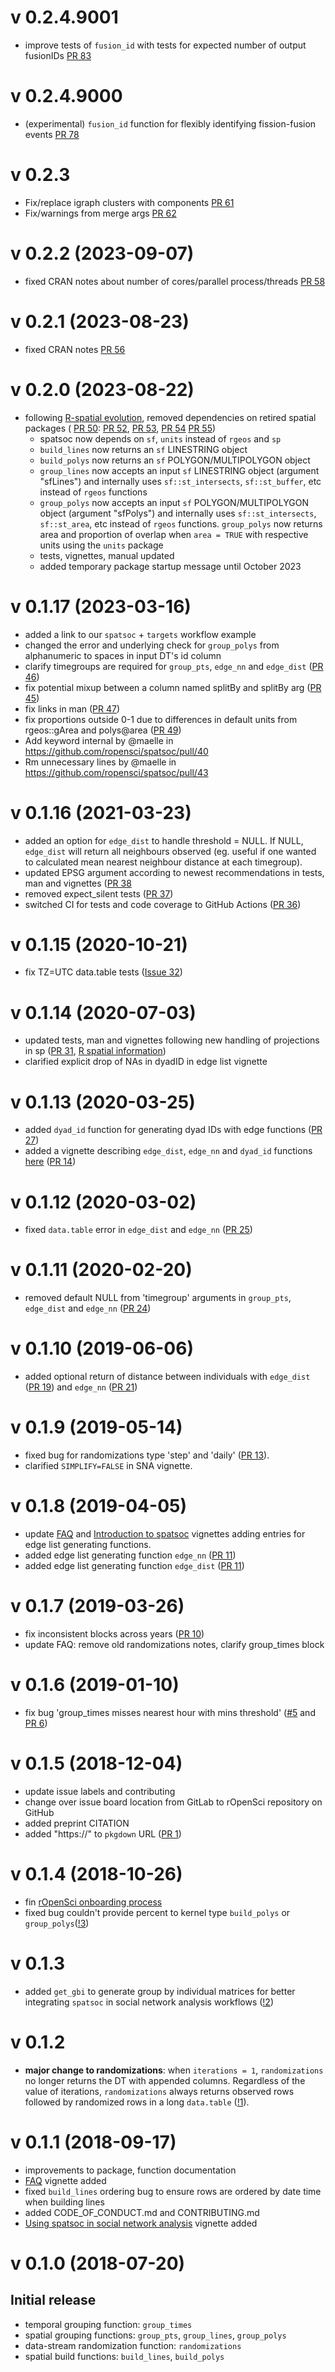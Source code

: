 # v 0.2.4.9001

* improve tests of `fusion_id` with tests for expected number of output fusionIDs [PR 83](https://github.com/ropensci/spatsoc/pull/83)

# v 0.2.4.9000

* (experimental) `fusion_id` function for flexibly identifying fission-fusion
events [PR 78](https://github.com/ropensci/spatsoc/pull/78)


# v 0.2.3 

* Fix/replace igraph clusters with components [PR 61](https://github.com/ropensci/spatsoc/pull/61)
* Fix/warnings from merge args [PR 62](https://github.com/ropensci/spatsoc/pull/61)

# v 0.2.2 (2023-09-07)

* fixed CRAN notes about number of cores/parallel process/threads [PR 58](https://github.com/ropensci/spatsoc/pull/58)


# v 0.2.1 (2023-08-23)

* fixed CRAN notes [PR 56](https://github.com/ropensci/spatsoc/pull/56)


# v 0.2.0 (2023-08-22)

* following [R-spatial evolution](https://r-spatial.org/r/2022/04/12/evolution.html),
removed dependencies on retired spatial packages (
[PR 50](https://github.com/ropensci/spatsoc/issues/50):
[PR 52](https://github.com/ropensci/spatsoc/issues/52),
[PR 53](https://github.com/ropensci/spatsoc/issues/53),
[PR 54](https://github.com/ropensci/spatsoc/issues/54)
[PR 55](https://github.com/ropensci/spatsoc/issues/55))
  - spatsoc now depends on `sf`, `units` instead of `rgeos` and `sp`
  - `build_lines` now returns an `sf` LINESTRING object
  - `build_polys` now returns an `sf` POLYGON/MULTIPOLYGON object
  - `group_lines` now accepts an input `sf` LINESTRING object (argument "sfLines") 
  and internally uses `sf::st_intersects`, `sf::st_buffer`, etc instead of `rgeos` functions
  - `group_polys` now accepts an input `sf` POLYGON/MULTIPOLYGON object (argument "sfPolys") 
  and internally uses `sf::st_intersects`, `sf::st_area`, etc instead of `rgeos` functions. 
  `group_polys` now returns area and proportion of overlap when `area = TRUE` with 
  respective units using the `units` package
  - tests, vignettes, manual updated
  - added temporary package startup message until October 2023

  
# v 0.1.17 (2023-03-16)

* added a link to our `spatsoc` + `targets` workflow example
* changed the error and underlying check for `group_polys` from alphanumeric to
spaces in input DT's id column
* clarify timegroups are required for `group_pts`, `edge_nn` and `edge_dist` ([PR 46](https://github.com/ropensci/spatsoc/pull/46))
* fix potential mixup between a column named splitBy and splitBy arg ([PR 45](https://github.com/ropensci/spatsoc/pull/45))
* fix links in man ([PR 47](https://github.com/ropensci/spatsoc/pull/47))
* fix proportions outside 0-1 due to differences in default units from rgeos::gArea 
and polys@area ([PR 49](https://github.com/ropensci/spatsoc/pull/49))
* Add keyword internal by @maelle in https://github.com/ropensci/spatsoc/pull/40
* Rm unnecessary lines by @maelle in https://github.com/ropensci/spatsoc/pull/43


# v 0.1.16 (2021-03-23)
* added an option for `edge_dist` to handle threshold = NULL. If NULL, `edge_dist` will return all neighbours observed (eg. useful if one wanted to calculated mean nearest neighbour distance at each timegroup). 
* updated EPSG argument according to newest recommendations in tests, man and vignettes ([PR 38](https://github.com/ropensci/spatsoc/pull/38)
* removed expect_silent tests ([PR 37](https://github.com/ropensci/spatsoc/pull/37))
* switched CI for tests and code coverage to GitHub Actions ([PR 36](https://github.com/ropensci/spatsoc/pull/36))


# v 0.1.15 (2020-10-21)
* fix TZ=UTC data.table tests ([Issue 32](https://github.com/ropensci/spatsoc/issues/32))

# v 0.1.14 (2020-07-03)
* updated tests, man and vignettes following new handling of projections in sp ([PR 31](https://github.com/ropensci/spatsoc/pull/31), [R spatial information](https://r-spatial.org/r/2020/03/17/wkt.html))
* clarified explicit drop of NAs in dyadID in edge list vignette

# v 0.1.13 (2020-03-25)
* added `dyad_id` function for generating dyad IDs with edge functions ([PR 27](https://github.com/ropensci/spatsoc/pull/25))
* added a vignette describing `edge_dist`, `edge_nn` and `dyad_id` functions [here](https://docs.ropensci.org/spatsoc/articles/using-edge-and-dyad.html) ([PR 14](https://github.com/ropensci/spatsoc/pull/14))

# v 0.1.12 (2020-03-02)
* fixed `data.table` error in `edge_dist` and `edge_nn` ([PR 25](https://github.com/ropensci/spatsoc/pull/25))


# v 0.1.11 (2020-02-20)
* removed default NULL from 'timegroup' arguments in `group_pts`, `edge_dist` and `edge_nn` ([PR 24](https://github.com/ropensci/spatsoc/pull/24))


# v 0.1.10 (2019-06-06)
* added optional return of distance between individuals with `edge_dist` ([PR 19](https://github.com/ropensci/spatsoc/pull/19)) and `edge_nn` ([PR 21](https://github.com/ropensci/spatsoc/pull/21))


# v 0.1.9 (2019-05-14)
* fixed bug for randomizations type 'step' and 'daily' ([PR 13](https://github.com/ropensci/spatsoc/pull/13)). 
* clarified `SIMPLIFY=FALSE` in SNA vignette. 


# v 0.1.8 (2019-04-05)
* update [FAQ](https://docs.ropensci.org/spatsoc/articles/faq.html) and [Introduction to spatsoc](https://docs.ropensci.org/spatsoc/articles/intro-spatsoc.html) vignettes adding entries for edge list generating functions. 
* added edge list generating function `edge_nn` ([PR 11](https://github.com/ropensci/spatsoc/pull/12))
* added edge list generating function `edge_dist` ([PR 11](https://github.com/ropensci/spatsoc/pull/11))


# v 0.1.7 (2019-03-26)
* fix inconsistent blocks across years ([PR 10](https://github.com/ropensci/spatsoc/pull/10))
* update FAQ: remove old randomizations notes, clarify group_times block


# v 0.1.6 (2019-01-10)
* fix bug 'group_times misses nearest hour with mins threshold' ([#5](https://github.com/ropensci/spatsoc/issues/5) and [PR 6](https://github.com/ropensci/spatsoc/pull/6))

# v 0.1.5 (2018-12-04)
* update issue labels and contributing
* change over issue board location from GitLab to rOpenSci repository on GitHub
* added preprint CITATION
* added "https://" to `pkgdown` URL ([PR 1](https://github.com/ropensci/spatsoc/pull/1))

# v 0.1.4 (2018-10-26)
* fin [rOpenSci onboarding process](https://github.com/ropensci/software-review/issues/237)
* fixed bug couldn't provide percent to kernel type `build_polys` or `group_polys`([!3](https://gitlab.com/robitalec/spatsoc/-/merge_requests/3))


# v 0.1.3 
* added `get_gbi` to generate group by individual matrices for better integrating `spatsoc` in social network analysis workflows ([!2](https://gitlab.com/robitalec/spatsoc/-/merge_requests/2))


# v 0.1.2

* **major change to randomizations**: when `iterations = 1`, `randomizations` no longer returns the DT with appended columns. Regardless of the value of iterations, `randomizations` always returns observed rows followed by randomized rows in a long `data.table` ([!1](https://gitlab.com/robitalec/spatsoc/-/merge_requests/1)). 

# v 0.1.1 (2018-09-17)

* improvements to package, function documentation
* [FAQ](https://docs.ropensci.org/spatsoc/articles/faq.html) vignette added
* fixed `build_lines` ordering bug to ensure rows are ordered by date time when building lines
* added CODE_OF_CONDUCT.md and CONTRIBUTING.md
* [Using spatsoc in social network analysis](https://docs.ropensci.org/spatsoc/articles/using-in-sna.html) vignette added

# v 0.1.0 (2018-07-20)

## Initial release

* temporal grouping function: `group_times`
* spatial grouping functions: `group_pts`, `group_lines`, `group_polys`
* data-stream randomization function: `randomizations`
* spatial build functions: `build_lines`, `build_polys`
